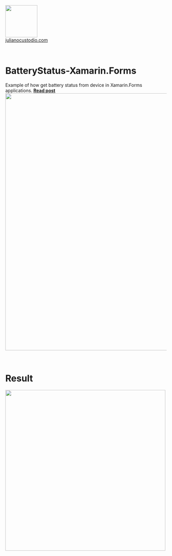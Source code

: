 


  <a href="http://julianocustodio.com" target="_blank"><image width="100px" src="https://julianocustodiosite.files.wordpress.com/2017/02/cropped-logojuliano.png?w=300&h=300&crop=1"/></a>
 <br/><a href="http://julianocustodio.com">julianocustodio.com</a>

 
<br/>


# BatteryStatus-Xamarin.Forms
Example of how get battery status from device in Xamarin.Forms applications.
<a href="https://julianocustodio.com/batterystatus/" target="_blank"><b> Read post</b></a></br> 
<a href="https://julianocustodio.com/batterystatus/">
<image width="800px" src="https://julianocustodiosite.files.wordpress.com/2018/04/wallbatterystatus.png?w=768"/></a>

<br/>


# Result
<p>
  <image height="500px"src="https://julianocustodiosite.files.wordpress.com/2018/04/screenshot_20180416-185112.png?w=400&h=633"/>  
</p>


